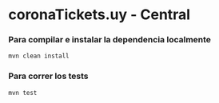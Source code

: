# coronaTickets.uy - Central

### Para compilar e instalar la dependencia localmente

`mvn clean install`

### Para correr los tests

`mvn test`
